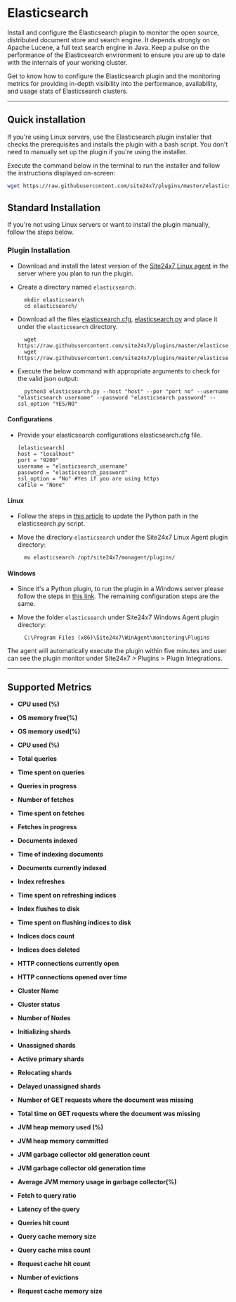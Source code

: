 # Elasticsearch

Install and configure the Elasticsearch plugin to monitor the open source, distributed document store and search engine. It depends strongly on Apache Lucene, a full text search engine in Java. Keep a pulse on the performance of the Elasticsearch environment to ensure you are up to date with the internals of your working cluster.

Get to know how to configure the Elasticsearch plugin and the monitoring metrics for providing in-depth visibility into the performance, availability, and usage stats of Elasticsearch clusters.
                                                                                              
---

## Quick installation

If you're using Linux servers, use the Elasticsearch plugin installer that checks the prerequisites and installs the plugin with a bash script. You don't need to manually set up the plugin if you're using the installer.

Execute the command below in the terminal to run the installer and follow the instructions displayed on-screen:

```bash
wget https://raw.githubusercontent.com/site24x7/plugins/master/elasticsearch/installer/Site24x7ElasticSearchPluginInstaller.sh && sudo bash Site24x7ElasticSearchPluginInstaller.sh
```

## Standard Installation
If you're not using Linux servers or want to install the plugin manually, follow the steps below.



### Plugin Installation  

- Download and install the latest version of the [Site24x7 Linux agent](https://www.site24x7.com/app/client#/admin/inventory/add-monitor) in the server where you plan to run the plugin.
- Create a directory named `elasticsearch`.

		mkdir elasticsearch
  		cd elasticsearch/
  
- Download all the files [elasticsearch.cfg](https://github.com/site24x7/plugins/blob/master/elasticsearch/elasticsearch.cfg), [elasticsearch.py](https://github.com/site24x7/plugins/blob/master/elasticsearch/elasticsearch.py) and place it under the `elasticsearch` directory.

		wget https://raw.githubusercontent.com/site24x7/plugins/master/elasticsearch/elasticsearch.cfg
		wget https://raw.githubusercontent.com/site24x7/plugins/master/elasticsearch/elasticsearch.py


- Execute the below command with appropriate arguments to check for the valid json output:

		python3 elasticsearch.py --host "host" --por "port no" --username "elasticsearch username" --password "elasticsearch password" --ssl_option "YES/NO"

#### Configurations

- Provide your elasticsearch configurations elasticsearch.cfg file.
	```
	[elasticsearch]
	host = "localhost"
	port = "9200"
	username = "elasticsearch_username"
	password = "elasticsearch_password"
	ssl_option = "No" #Yes if you are using https
	cafile = "None"
	```	
#### Linux

- Follow the steps in [this article](https://support.site24x7.com/portal/en/kb/articles/updating-python-path-in-a-plugin-script-for-linux-servers) to update the Python path in the elasticsearch.py script.

- Move the directory `elasticsearch` under the Site24x7 Linux Agent plugin directory: 

		mv elasticsearch /opt/site24x7/monagent/plugins/
#### Windows
		
- Since it's a Python plugin, to run the plugin in a Windows server please follow the steps in [this link](https://support.site24x7.com/portal/en/kb/articles/run-python-plugin-scripts-in-windows-servers). The remaining configuration steps are the same.

- Move the folder `elasticsearch` under Site24x7 Windows Agent plugin directory: 

		C:\Program Files (x86)\Site24x7\WinAgent\monitoring\Plugins

		
The agent will automatically execute the plugin within five minutes and user can see the plugin monitor under Site24x7 > Plugins > Plugin Integrations.

---

## Supported Metrics

- **CPU used (%)**

- **OS memory free(%)**

- **OS memory used(%)**

- **CPU used (%)**
 
- **Total queries**

- **Time spent on queries**

- **Queries in progress**

- **Number of fetches**

- **Time spent on fetches**

- **Fetches in progress**
    
- **Documents indexed**

- **Time of indexing documents**

- **Documents currently indexed**

- **Index refreshes**

- **Time spent on refreshing indices**

- **Index flushes to disk**
    
- **Time spent on flushing indices to disk**

- **Indices docs count**

- **Indices docs deleted**

- **HTTP connections currently open**

- **HTTP connections opened over time**

- **Cluster Name**
    
- **Cluster status**

- **Number of Nodes**

- **Initializing shards**

- **Unassigned shards**

- **Active primary shards**

- **Relocating shards**

- **Delayed unassigned shards**

- **Number of GET requests where the document was missing**

- **Total time on GET requests where the document was missing**
  
- **JVM heap memory used (%)**

- **JVM heap memory committed**

- **JVM garbage collector old generation count**

- **JVM garbage collector old generation time**

- **Average JVM memory usage in garbage collector(%)**

- **Fetch to query ratio**

- **Latency of the query**

- **Queries hit count**

- **Query cache memory size**

- **Query cache miss count**

- **Request cache hit count**

- **Number of evictions**

- **Request cache memory size**



